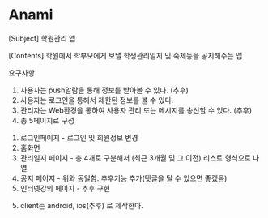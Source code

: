 # Anami
 
[Subject] 학원관리 앱

[Contents] 학원에서 학부모에게 보낼 학생관리일지 및 숙제등을 공지해주는 앱

요구사항

1. 사용자는 push알람을 통해 정보를 받아볼 수 있다. (추후)
2. 사용자는 로그인을 통해서 제한된 정보를 볼 수 있다.
3. 관리자는 Web환경을 통하여 사용자 관리 또는 메시지를 송신할 수 있다. (추후)
4. 총 5페이지로 구성
 1) 로그인페이지      - 로그인 및 회원정보 변경
 2) 홈화면
 3) 관리일지 페이지   - 총 4개로 구분해서 (최근 3개월 및 그 이전) 리스트 형식으로 나열
 4) 공지 페이지       - 위와 동일함. 추후기능 추가(댓글을 달 수 있으면 좋겠음)
 5) 인터넷강의 페이지 - 추후 구현
5. client는 android, ios(추후) 로 제작한다.
